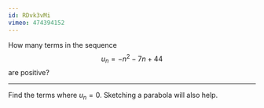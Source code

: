 ```yaml
---
id: RDvk3vMi
vimeo: 474394152
---
```


How many terms in the sequence
$$
u_n = -n^2 - 7n + 44
$$
are positive?

---

Find the terms where $u_n = 0.$ Sketching a parabola will also help.
